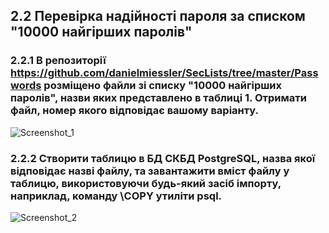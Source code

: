 ## 2.2 Перевірка надійності пароля за списком "10000 найгірших паролів"

### 2.2.1 В репозиторії https://github.com/danielmiessler/SecLists/tree/master/Passwords розміщено файли зі списку "10000 найгірших паролів", назви яких представлено в таблиці 1. Отримати файл, номер якого відповідає вашому варіанту.
![Screenshot_1](https://github.com/user-attachments/assets/4cbaa3e0-4ac4-4149-af37-c107b62f466b)

### 2.2.2 Створити таблицю в БД СКБД PostgreSQL, назва якої відповідає назві файлу, та завантажити вміст файлу у таблицю, використовуючи будь-який засіб імпорту, наприклад, команду \COPY утиліти psql.

![Screenshot_2](https://github.com/user-attachments/assets/a8edbf21-191c-4cdd-b987-1eb92dde2cce)


